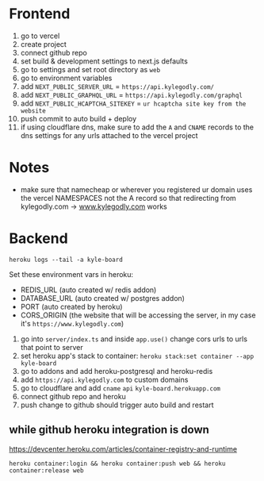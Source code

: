 # Frontend

1. go to vercel
2. create project
3. connect github repo
4. set build & development settings to next.js defaults
5. go to settings and set root directory as `web`
6. go to environment variables
7. add `NEXT_PUBLIC_SERVER_URL` = `https://api.kylegodly.com/`
8. add `NEXT_PUBLIC_GRAPHQL_URL` = `https://api.kylegodly.com/graphql`
9. add `NEXT_PUBLIC_HCAPTCHA_SITEKEY` = `ur hcaptcha site key from the website`
10. push commit to auto build + deploy
11. if using cloudflare dns, make sure to add the `A` and `CNAME` records to the dns settings for any urls attached to the vercel project

# Notes

-   make sure that namecheap or wherever you registered ur domain uses the vercel NAMESPACES not the A record so that redirecting from kylegodly.com -> www.kylegodly.com works

# Backend

`heroku logs --tail -a kyle-board`

Set these environment vars in heroku:

-   REDIS_URL (auto created w/ redis addon)
-   DATABASE_URL (auto created w/ postgres addon)
-   PORT (auto created by heroku)
-   CORS_ORIGIN (the website that will be accessing the server, in my case it's `https://www.kylegodly.com`)

1. go into `server/index.ts` and inside `app.use()` change cors urls to urls that point to server
2. set heroku app's stack to container: `heroku stack:set container --app kyle-board`
3. go to addons and add heroku-postgresql and heroku-redis
4. add `https://api.kylegodly.com` to custom domains
5. go to cloudflare and add `cname` `api` `kyle-board.herokuapp.com`
6. connect github repo and heroku
7. push change to github should trigger auto build and restart

## while github heroku integration is down

https://devcenter.heroku.com/articles/container-registry-and-runtime

`heroku container:login && heroku container:push web && heroku container:release web`

